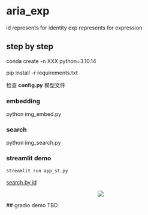 # aria_exp

id represents for identity
exp represents for expression


## step by step
conda create -n XXX python=3.10.14

pip install -r requirements.txt 

检查 **config.py** 模型文件

### embedding
python img_embed.py

### search

python img_search.py

### streamlit demo
```bash
streamlit run app_st.py
```
[search by id](https://github.com/LC1332/Suzumiya-Diffusion-Learning/tree/main/aria_exp/id.png)

<p align="center">
    <img src="https://github.com/LC1332/Suzumiya-Diffusion-Learning/blob/main/aria_exp/id.png">
</p>
## gradio demo
TBD
